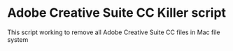 # Adobe Creative Suite CC Killer script

This script working to remove all Adobe Creative Suite CC files in Mac file system
